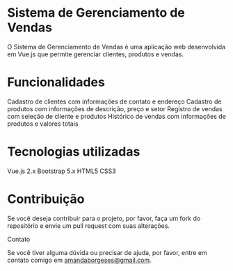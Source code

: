 # Sistema de Gerenciamento de Vendas

O Sistema de Gerenciamento de Vendas é uma aplicação web desenvolvida em Vue.js que permite gerenciar clientes, produtos e vendas.

# Funcionalidades

Cadastro de clientes com informações de contato e endereço
Cadastro de produtos com informações de descrição, preço e setor
Registro de vendas com seleção de cliente e produtos
Histórico de vendas com informações de produtos e valores totais

# Tecnologias utilizadas

Vue.js 2.x
Bootstrap 5.x
HTML5
CSS3

# Contribuição

Se você deseja contribuir para o projeto, por favor, faça um fork do repositório e envie um pull request com suas alterações.

Contato

Se você tiver alguma dúvida ou precisar de ajuda, por favor, entre em contato comigo em amandaborgeses@gmail.com.
